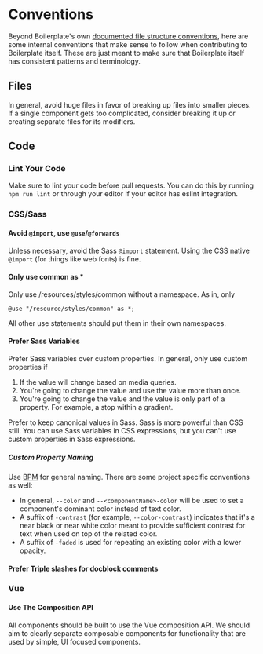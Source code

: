 # Conventions

Beyond Boilerplate's own [documented file structure conventions](https://imarc-boilerplate.netlify.app/pattern-library/docs/structure.html), here are some internal conventions that make sense to follow when contributing to Boilerplate itself. These are just meant to make sure that Boilerplate itself has consistent patterns and terminology.

## Files

In general, avoid huge files in favor of breaking up files into smaller pieces. If a single component gets too complicated, consider breaking it up or creating separate files for its modifiers.


## Code

### Lint Your Code

Make sure to lint your code before pull requests. You can do this by running `npm run lint` or through your editor if your editor has eslint integration.

### CSS/Sass

#### Avoid `@import`, use `@use`/`@forwards`

Unless necessary, avoid the Sass `@import` statement. Using the CSS native `@import` (for things like web fonts) is fine.

#### Only use common as *

Only use /resources/styles/common without a namespace. As in, only
```
@use "/resource/styles/common" as *;
```
All other use statements should put them in their own namespaces.

#### Prefer Sass Variables

Prefer Sass variables over custom properties. In general, only use custom properties if

1. If the value will change based on media queries.
2. You're going to change the value and use the value more than once.
3. You're going to change the value and the value is only part of a property. For example, a stop within a gradient.

Prefer to keep canonical values in Sass. Sass is more powerful than CSS still. You can use Sass variables in CSS expressions, but you can't use custom properties in Sass expressions.

##### Custom Property Naming

Use [BPM](https://www.imarc.com/blog/block-property-modifier-a-bem-like-css-custom-properties-methodology) for general naming. There are some project specific conventions as well:

* In general, `--color` and `--<componentName>-color` will be used to set a component's dominant color instead of text color.
* A suffix of `-contrast` (for example, `--color-contrast`) indicates that it's a near black or near white color meant to provide sufficient contrast for text when used on top of the related color.
* A suffix of `-faded` is used for repeating an existing color with a lower opacity.


#### Prefer Triple slashes for docblock comments


### Vue

#### Use The Composition API

All components should be built to use the Vue composition API. We should aim to clearly separate composable components for functionality that are used by simple, UI focused components.
